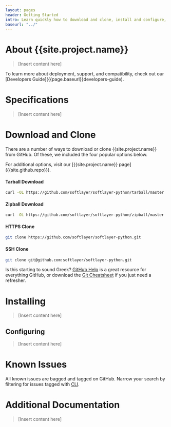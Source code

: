 ```yaml
---
layout: pages
header: Getting Started
intro: Learn quickly how to download and clone, install and configure, and search issues
baseurl: "../"
---
```


# About {{site.project.name}}

> [Insert content here]

<summary class="message">
To learn more about deployment, support, and compatibility, check out our [Developers Guide]({{page.baseurl}}developers-guide).
</summary>

# Specifications

> [Insert content here]

# Download and Clone

There are a number of ways to download or clone {{site.project.name}} from GitHub. Of these, we included the four popular options below.

<summary class="message">
For additional options, visit our [{{site.project.name}} page]({{site.github.repo}}).
</summary>

#### Tarball Download
```bash
curl -OL https://github.com/softlayer/softlayer-python/tarball/master
```

#### Zipball Download
```bash
curl -OL https://github.com/softlayer/softlayer-python/zipball/master
```

#### HTTPS Clone
```bash
git clone https://github.com/softlayer/softlayer-python.git
```

#### SSH Clone
```bash
git clone git@github.com:softlayer/softlayer-python.git
```

Is this starting to sound Greek? [GitHub Help](http://help.github.com) is a great resource for everything GitHub, or download the [Git Cheatsheet](http://github.com/github/training-materials/blob/master/downloads/github-git-cheat-sheet.pdf?raw=true) if you just need a refresher.

# Installing

> [Insert content here]

## Configuring

> [Insert content here]


# Known Issues

All known issues are bagged and tagged on GitHub. Narrow your search by filtering for issues tagged with [CLI](https://github.com/softlayer/softlayer-python/issues?labels=CLI).


# Additional Documentation

> [Insert content here]
